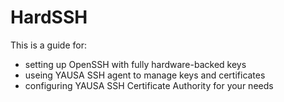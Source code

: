 # HardSSH

This is a guide for:
- setting up OpenSSH with fully hardware-backed keys
- useing YAUSA SSH agent to manage keys and certificates
- configuring YAUSA SSH Certificate Authority for your needs
